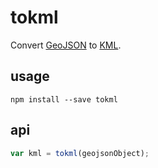 # tokml

Convert [GeoJSON](http://geojson.org/) to [KML](https://developers.google.com/kml/documentation/).

## usage

    npm install --save tokml

## api

```js
var kml = tokml(geojsonObject);
```
